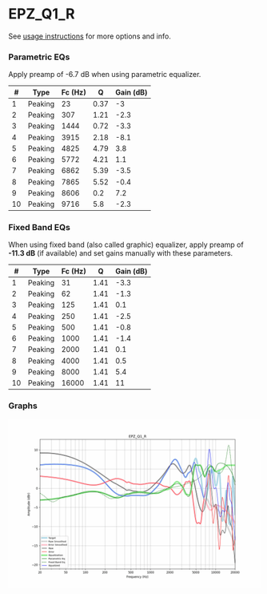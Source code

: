 # EPZ_Q1_R
See [usage instructions](https://github.com/jaakkopasanen/AutoEq#usage) for more options and info.

### Parametric EQs
Apply preamp of -6.7 dB when using parametric equalizer.

|   # | Type    |   Fc (Hz) |    Q |   Gain (dB) |
|-----|---------|-----------|------|-------------|
|   1 | Peaking |        23 | 0.37 |        -3   |
|   2 | Peaking |       307 | 1.21 |        -2.3 |
|   3 | Peaking |      1444 | 0.72 |        -3.3 |
|   4 | Peaking |      3915 | 2.18 |        -8.1 |
|   5 | Peaking |      4825 | 4.79 |         3.8 |
|   6 | Peaking |      5772 | 4.21 |         1.1 |
|   7 | Peaking |      6862 | 5.39 |        -3.5 |
|   8 | Peaking |      7865 | 5.52 |        -0.4 |
|   9 | Peaking |      8606 | 0.2  |         7.2 |
|  10 | Peaking |      9716 | 5.8  |        -2.3 |

### Fixed Band EQs
When using fixed band (also called graphic) equalizer, apply preamp of **-11.3 dB** (if available) and set gains manually with these parameters.

|   # | Type    |   Fc (Hz) |    Q |   Gain (dB) |
|-----|---------|-----------|------|-------------|
|   1 | Peaking |        31 | 1.41 |        -3.3 |
|   2 | Peaking |        62 | 1.41 |        -1.3 |
|   3 | Peaking |       125 | 1.41 |         0.1 |
|   4 | Peaking |       250 | 1.41 |        -2.5 |
|   5 | Peaking |       500 | 1.41 |        -0.8 |
|   6 | Peaking |      1000 | 1.41 |        -1.4 |
|   7 | Peaking |      2000 | 1.41 |         0.1 |
|   8 | Peaking |      4000 | 1.41 |         0.5 |
|   9 | Peaking |      8000 | 1.41 |         5.4 |
|  10 | Peaking |     16000 | 1.41 |        11   |

### Graphs
![](./EPZ_Q1_R.png)
